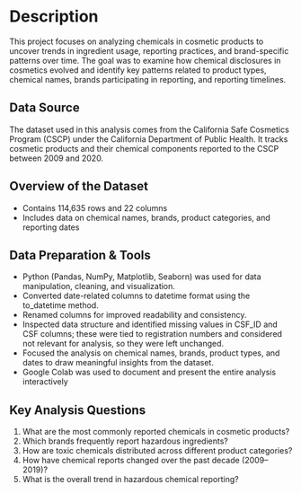 
# Description

This project focuses on analyzing chemicals in cosmetic products to uncover trends in ingredient usage, reporting practices, and brand-specific patterns over time. The goal was to examine how chemical disclosures in cosmetics evolved and identify key patterns related to product types, chemical names, brands participating in reporting, and reporting timelines.


## Data Source
The dataset used in this analysis comes from the California Safe Cosmetics Program (CSCP) under the California Department of Public Health. It tracks cosmetic products and their chemical components reported to the CSCP between 2009 and 2020.


## Overview of the Dataset
- Contains 114,635 rows and 22 columns
- Includes data on chemical names, brands, product categories, and reporting dates
## Data Preparation & Tools
 - Python (Pandas, NumPy, Matplotlib, Seaborn) was used for data manipulation, cleaning, and visualization.
- Converted date-related columns to datetime format using the to_datetime method.
- Renamed columns for improved readability and consistency.
- Inspected data structure and identified missing values in CSF_ID and CSF columns; these were tied to registration numbers and considered not relevant for analysis, so they were left unchanged.
- Focused the analysis on chemical names, brands, product types, and dates to draw meaningful insights from the dataset.
- Google Colab was used to document and present the entire analysis interactively
## Key Analysis Questions
1. What are the most commonly reported chemicals in cosmetic products?
2. Which brands frequently report hazardous ingredients?
3. How are toxic chemicals distributed across different product categories?
4. How have chemical reports changed over the past decade (2009–2019)?
5. What is the overall trend in hazardous chemical reporting?